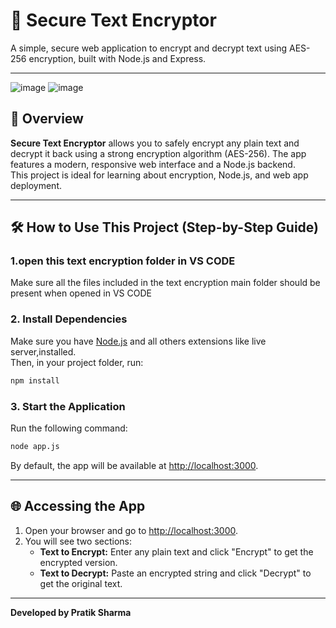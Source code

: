 # 🔐 Secure Text Encryptor

A simple, secure web application to encrypt and decrypt text using AES-256 encryption, built with Node.js and Express.

---

![image](https://github.com/user-attachments/assets/21389d35-f66e-463a-b4bc-dc8dad7212c3)
![image](https://github.com/user-attachments/assets/432da8d3-64f6-45d4-a554-0a4fba3fb934)


## 📖 Overview

**Secure Text Encryptor** allows you to safely encrypt any plain text and decrypt it back using a strong encryption algorithm (AES-256). The app features a modern, responsive web interface and a Node.js backend.  
This project is ideal for learning about encryption, Node.js, and web app deployment.

---

## 🛠️ How to Use This Project (Step-by-Step Guide)

### 1.open this text encryption folder in VS CODE
Make sure all the files included in the text encryption main folder should be present when opened  in VS CODE
### 2. Install Dependencies

Make sure you have [Node.js](https://nodejs.org/) and all others extensions like live server,installed.  
Then, in your project folder, run:

```sh
npm install
```

### 3. Start the Application

Run the following command:

```sh
node app.js
```

By default, the app will be available at [http://localhost:3000](http://localhost:3000).

---

## 🌐 Accessing the App

1. Open your browser and go to [http://localhost:3000](http://localhost:3000).
2. You will see two sections:
    - **Text to Encrypt:** Enter any plain text and click "Encrypt" to get the encrypted version.
    - **Text to Decrypt:** Paste an encrypted string and click "Decrypt" to get the original text.

---

**Developed by Pratik Sharma**
